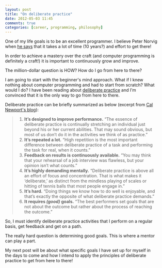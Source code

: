 ```yaml
---
layout: post
title: "On deliberate practice"
date: 2012-05-03 11:45
comments: true
categories: [career, programming, philosophy]
---
```


One of my life goals is to be an excellent programmer. I believe Peter
Norvig when [he says](http://norvig.com/21-days.html) that it takes a
lot of time (10 years?) and effort to get there! 

In order to achieve a mastery over the craft (and computer programming is
definitely a craft!) it is important to continuously grow and improve.

The million-dollar question is HOW? How do I go from here to there?

I am going to start with the beginner's mind approach. What if I knew
nothing about computer programming and had to start from scratch? What
would I do? I have been reading about
[deliberate practice](http://calnewport.com/blog/2010/01/06/the-grandmaster-in-the-corner-office-what-the-study-of-chess-experts-teaches-us-about-building-a-remarkable-life/)
and I'm convinced that it is the only way to go from here to there. 

Deliberate practice can be briefly summarized as below (excerpt from
[Cal Newport's blog](http://calnewport.com/blog/2010/01/06/the-grandmaster-in-the-corner-office-what-the-study-of-chess-experts-teaches-us-about-building-a-remarkable-life/)):

> 1. **It’s designed to improve performance.** “The essence of deliberate practice is continually stretching an individual just beyond his or her current abilities. That may sound obvious, but most of us don’t do it in the activities we think of as practice.”
> 2. **It’s repeated a lot.** “High repetition is the most important difference between deliberate practice of a task and performing the task for real, when it counts.”
> 3. **Feedback on results is continuously available.** “You may think that your rehearsal of a job interview was flawless, but your opinion isn’t what counts.”
> 4. **It’s highly demanding mentally.** “Deliberate practice is above all an effort of focus and concentration. That is what makes it ‘deliberate,’ as distinct from the mindless playing of scales or hitting of tennis balls that most people engage in.”
> 5. **It’s hard.** “Doing things we know how to do well is enjoyable, and that’s exactly the opposite of what deliberate practice demands.”
> 6. **It requires *(good)* goals.** “The best performers set goals that are not about the outcome but rather about the process of reaching the outcome.”

So, I must identify deliberate practice activities that I perform on a
regular basis, get feedback and get on a path. 

The really hard question is determining good goals. This is where a
mentor can play a part. 

My next post will be about what specific goals I have set up for
myself in the days to come and how I intend to apply the principles of
deliberate practice to get from here to there! 
